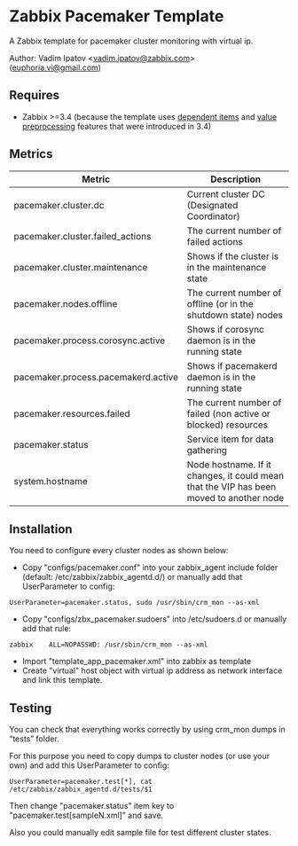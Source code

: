 # Zabbix Pacemaker Template
A Zabbix template for pacemaker cluster monitoring with virtual ip.

Author: Vadim Ipatov <<vadim.ipatov@zabbix.com>> (<euphoria.vi@gmail.com>)

## Requires
* Zabbix >=3.4 (because the template uses [dependent items](https://www.zabbix.com/documentation/3.4/manual/config/items/itemtypes/dependent_items) and [value preprocessing](https://www.zabbix.com/documentation/3.4/manual/config/items/item#item_value_preprocessing) features that were introduced in 3.4)

## Metrics
| Metric                              | Description                                                                             |
|-------------------------------------|-----------------------------------------------------------------------------------------|
| pacemaker.cluster.dc                | Current cluster DC (Designated Coordinator)                                             |
| pacemaker.cluster.failed_actions    | The current number of failed actions                                                    |
| pacemaker.cluster.maintenance       | Shows if the cluster is in the maintenance state                                        |
| pacemaker.nodes.offline             | The current number of offline (or in the shutdown state) nodes                          |
| pacemaker.process.corosync.active   | Shows if corosync daemon is in the running state                                        |
| pacemaker.process.pacemakerd.active | Shows if pacemakerd daemon is in the running state                                      |
| pacemaker.resources.failed          | The current number of failed (non active or blocked) resources                          |
| pacemaker.status                    | Service item for data gathering                                                         |
| system.hostname                     | Node hostname. If it changes, it could mean that the VIP has been moved to another node |

## Installation
You need to configure every cluster nodes as shown below:
* Copy "configs/pacemaker.conf" into your zabbix_agent include folder (default: /etc/zabbix/zabbix_agentd.d/) or manually add that UserParameter to config:

``UserParameter=pacemaker.status, sudo /usr/sbin/crm_mon --as-xml``

* Copy "configs/zbx_pacemaker.sudoers" into /etc/sudoers.d or manually add that rule:

``zabbix	ALL=NOPASSWD: /usr/sbin/crm_mon --as-xml``

* Import "template_app_pacemaker.xml" into zabbix as template
* Create "virtual" host object with virtual ip address as network interface and link this template.

## Testing
You can check that everything works correctly by using crm_mon dumps in “tests” folder. 

For this purpose you need to copy dumps to cluster nodes (or use your own) and add this UserParameter to config:

``UserParameter=pacemaker.test[*], cat /etc/zabbix/zabbix_agentd.d/tests/$1``

Then change "pacemaker.status" item key to "pacemaker.test[sampleN.xml]" and save.

Also you could manually edit sample file for test different cluster states.